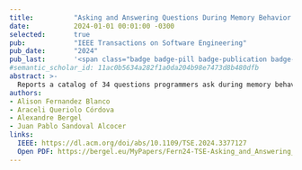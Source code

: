 ```yaml
---
title:          "Asking and Answering Questions During Memory Behavior Analysis"
date:           2024-01-01 00:01:00 -0300
selected:       true
pub:            "IEEE Transactions on Software Engineering"
pub_date:       "2024"
pub_last:       '<span class="badge badge-pill badge-publication badge-primary">TSE</span><span class="badge badge-pill badge-publication badge-info">WoS</span> <span class="badge badge-pill badge-publication badge-success">Q1*</span>'
#semantic_scholar_id: 11ac0b5634a282f1a0da204b98e7473d8b480dfb
abstract: >-
  Reports a catalog of 34 questions programmers ask during memory behavior analysis and examines tool support gaps; derives implications for tool design to aid understanding, comparison, and diagnosis of memory usage.
authors:
- Alison Fernandez Blanco
- Araceli Queriolo Córdova
- Alexandre Bergel
- Juan Pablo Sandoval Alcocer
links:
  IEEE: https://dl.acm.org/doi/abs/10.1109/TSE.2024.3377127
  Open PDF: https://bergel.eu/MyPapers/Fern24-TSE-Asking_and_Answering_Questions_During_Memory_Profiling.pdf
---
```

